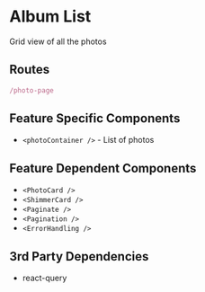 # Album List

Grid view of all the photos 

## Routes

```javascript
/photo-page
```

## Feature Specific Components
- `<photoContainer />` - List of photos


## Feature Dependent Components

- `<PhotoCard />`
- `<ShimmerCard />`
- `<Paginate />`
- `<Pagination />`
- `<ErrorHandling />`



## 3rd Party Dependencies

- react-query


